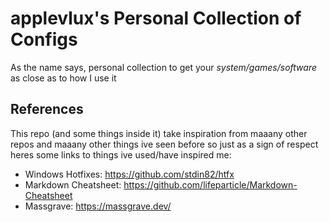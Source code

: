 # applevlux's Personal Collection of Configs

As the name says, personal collection to get your *system/games/software* as close as to how I use it

## References
This repo (and some things inside it) take inspiration from maaany other repos and maaany other things ive seen before so just as a sign of respect heres some links to things ive used/have inspired me:

* Windows Hotfixes: https://github.com/stdin82/htfx
* Markdown Cheatsheet: https://github.com/lifeparticle/Markdown-Cheatsheet
* Massgrave: https://massgrave.dev/